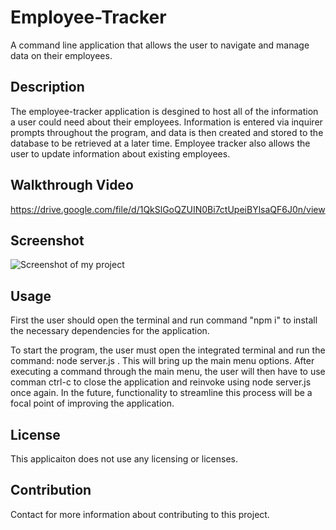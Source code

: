 # Employee-Tracker
A command line application that allows the user to navigate and manage data on their employees. 

## Description
The employee-tracker application is desgined to host all of the information a user could need about their employees. Information is entered via inquirer prompts throughout the program, and data is then created and stored to the database to be retrieved at a later time. Employee tracker also allows the user to update information about existing employees. 

## Walkthrough Video
https://drive.google.com/file/d/1QkSlGoQZUIN0Bi7ctUpeiBYlsaQF6J0n/view

## Screenshot
![Screenshot of my project](https://imgur.com/a/iOCVpZS)

## Usage
First the user should open the terminal and run command "npm i" to install the necessary dependencies for the application.

To start the program, the user must open the integrated terminal and run the command: node server.js . This will bring up the main menu options. After executing a command through the main menu, the user will then have to use comman ctrl-c to close the application and reinvoke using node server.js once again. In the future, functionality to streamline this process will be a focal point of improving the application.

## License

This applicaiton does not use any licensing or licenses. 

## Contribution

Contact for more information about contributing to this project.

